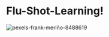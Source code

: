 # Flu-Shot-Learning!

![pexels-frank-meriño-8488619](https://user-images.githubusercontent.com/42667708/218280774-65cc1b53-e3c6-4f3e-8deb-e79276ecc626.jpg)
